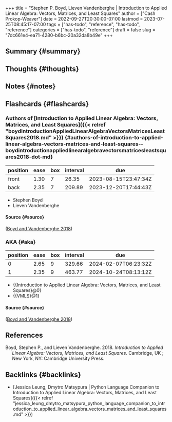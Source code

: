 +++
title = "Stephen P. Boyd, Lieven Vandenberghe | Introduction to Applied Linear Algebra: Vectors, Matrices, and Least Squares"
author = ["Cash Prokop-Weaver"]
date = 2022-09-27T20:30:00-07:00
lastmod = 2023-07-25T08:45:17-07:00
tags = ["has-todo", "reference", "has-todo", "reference"]
categories = ["has-todo", "reference"]
draft = false
slug = "7dc661e4-ea71-4280-b6bc-20a32da8b49e"
+++

## Summary {#summary}


## Thoughts {#thoughts}


## Notes {#notes}


## Flashcards {#flashcards}


### Authors of [Introduction to Applied Linear Algebra: Vectors, Matrices, and Least Squares]({{< relref "boydIntroductionAppliedLinearAlgebraVectorsMatricesLeastSquares2018.md" >}}) {#authors-of-introduction-to-applied-linear-algebra-vectors-matrices-and-least-squares--boydintroductionappliedlinearalgebravectorsmatricesleastsquares2018-dot-md}

| position | ease | box | interval | due                  |
|----------|------|-----|----------|----------------------|
| front    | 1.30 | 7   | 26.35    | 2023-08-15T23:47:34Z |
| back     | 2.35 | 7   | 209.89   | 2023-12-20T17:44:43Z |

-   Stephen Boyd
-   Lieven Vandenberghe


#### Source {#source}

(<a href="#citeproc_bib_item_1">Boyd and Vandenberghe 2018</a>)


### AKA {#aka}

| position | ease | box | interval | due                  |
|----------|------|-----|----------|----------------------|
| 0        | 2.65 | 9   | 329.66   | 2024-02-07T06:23:32Z |
| 1        | 2.35 | 9   | 463.77   | 2024-10-24T08:13:12Z |

-   {{Introduction to Applied Linear Algebra: Vectors, Matrices, and Least Squares}@0}
-   {{VMLS}@1}


#### Source {#source}

(<a href="#citeproc_bib_item_1">Boyd and Vandenberghe 2018</a>)

## References

<style>.csl-entry{text-indent: -1.5em; margin-left: 1.5em;}</style><div class="csl-bib-body">
  <div class="csl-entry"><a id="citeproc_bib_item_1"></a>Boyd, Stephen P., and Lieven Vandenberghe. 2018. <i>Introduction to Applied Linear Algebra: Vectors, Matrices, and Least Squares</i>. Cambridge, UK ; New York, NY: Cambridge University Press.</div>
</div>


## Backlinks {#backlinks}

-   [Jessica Leung, Dmytro Matsypura | Python Language Companion to Introduction to Applied Linear Algebra: Vectors, Matrices, and Least Squares]({{< relref "jessica_leung_dmytro_matsypura_python_language_companion_to_introduction_to_applied_linear_algebra_vectors_matrices_and_least_squares.md" >}})
